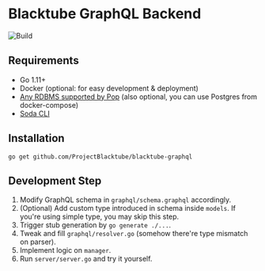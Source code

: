 # Blacktube GraphQL Backend

![Build](https://github.com/ProjectBlacktube/blacktube-graphql/actions/workflows/BuildImage/badge.svg)

## Requirements

- Go 1.11+
- Docker (optional: for easy development & deployment)
- [Any RDBMS supported by Pop](https://gobuffalo.io/en/docs/db/getting-started#supported-databases) (also optional, you can use Postgres from docker-compose)
- [Soda CLI](https://gobuffalo.io/en/docs/db/toolbox/#installing-cli-support)

## Installation

```
go get github.com/ProjectBlacktube/blacktube-graphql
```

## Development Step

1. Modify GraphQL schema in `graphql/schema.graphql` accordingly.
2. (Optional) Add custom type introduced in schema inside `models`. If you're using simple type, you may skip this step.
3. Trigger stub generation by `go generate ./...`.
4. Tweak and fill `graphql/resolver.go` (somehow there're type mismatch on parser).
5. Implement logic on `manager`.
6. Run `server/server.go` and try it yourself.
